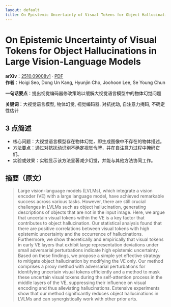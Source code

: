 ```yaml
---
layout: default
title: On Epistemic Uncertainty of Visual Tokens for Object Hallucinations in Large Vision-Language Models
---
```


# On Epistemic Uncertainty of Visual Tokens for Object Hallucinations in Large Vision-Language Models
**arXiv**：[2510.09008v1](https://arxiv.org/abs/2510.09008) · [PDF](https://arxiv.org/pdf/2510.09008.pdf)  
**作者**：Hoigi Seo, Dong Un Kang, Hyunjin Cho, Joohoon Lee, Se Young Chun  

**一句话要点**：提出视觉编码器修改策略以缓解大视觉语言模型中的物体幻觉问题

**关键词**：大视觉语言模型, 物体幻觉, 视觉编码器, 对抗扰动, 自注意力掩码, 不确定性估计

## 3 点简述
- 核心问题：大视觉语言模型存在物体幻觉，即生成图像中不存在的物体描述。
- 方法要点：通过对抗扰动识别不确定视觉令牌，并在自注意力过程中掩码它们。
- 实验或效果：实验显示该方法显著减少幻觉，并能与其他方法协同工作。

## 摘要（原文）

> Large vision-language models (LVLMs), which integrate a vision encoder (VE)
> with a large language model, have achieved remarkable success across various
> tasks. However, there are still crucial challenges in LVLMs such as object
> hallucination, generating descriptions of objects that are not in the input
> image. Here, we argue that uncertain visual tokens within the VE is a key
> factor that contributes to object hallucination. Our statistical analysis found
> that there are positive correlations between visual tokens with high epistemic
> uncertainty and the occurrence of hallucinations. Furthermore, we show
> theoretically and empirically that visual tokens in early VE layers that
> exhibit large representation deviations under small adversarial perturbations
> indicate high epistemic uncertainty. Based on these findings, we propose a
> simple yet effective strategy to mitigate object hallucination by modifying the
> VE only. Our method comprises a proxy method with adversarial perturbations for
> identifying uncertain visual tokens efficiently and a method to mask these
> uncertain visual tokens during the self-attention process in the middle layers
> of the VE, suppressing their influence on visual encoding and thus alleviating
> hallucinations. Extensive experiments show that our method significantly
> reduces object hallucinations in LVLMs and can synergistically work with other
> prior arts.

